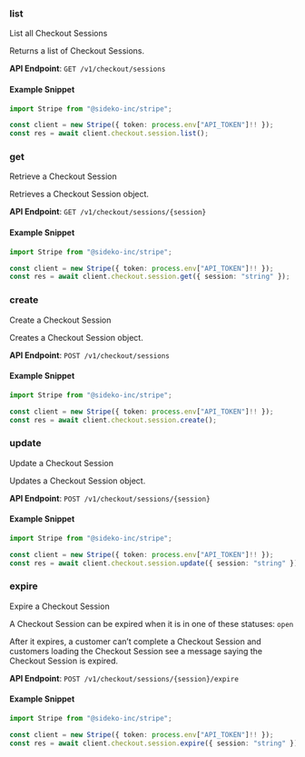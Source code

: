 
### list <a name="list"></a>
List all Checkout Sessions

<p>Returns a list of Checkout Sessions.</p>

**API Endpoint**: `GET /v1/checkout/sessions`

#### Example Snippet

```typescript
import Stripe from "@sideko-inc/stripe";

const client = new Stripe({ token: process.env["API_TOKEN"]!! });
const res = await client.checkout.session.list();
```

### get <a name="get"></a>
Retrieve a Checkout Session

<p>Retrieves a Checkout Session object.</p>

**API Endpoint**: `GET /v1/checkout/sessions/{session}`

#### Example Snippet

```typescript
import Stripe from "@sideko-inc/stripe";

const client = new Stripe({ token: process.env["API_TOKEN"]!! });
const res = await client.checkout.session.get({ session: "string" });
```

### create <a name="create"></a>
Create a Checkout Session

<p>Creates a Checkout Session object.</p>

**API Endpoint**: `POST /v1/checkout/sessions`

#### Example Snippet

```typescript
import Stripe from "@sideko-inc/stripe";

const client = new Stripe({ token: process.env["API_TOKEN"]!! });
const res = await client.checkout.session.create();
```

### update <a name="update"></a>
Update a Checkout Session

<p>Updates a Checkout Session object.</p>

**API Endpoint**: `POST /v1/checkout/sessions/{session}`

#### Example Snippet

```typescript
import Stripe from "@sideko-inc/stripe";

const client = new Stripe({ token: process.env["API_TOKEN"]!! });
const res = await client.checkout.session.update({ session: "string" });
```

### expire <a name="expire"></a>
Expire a Checkout Session

<p>A Checkout Session can be expired when it is in one of these statuses: <code>open</code> </p>

<p>After it expires, a customer can’t complete a Checkout Session and customers loading the Checkout Session see a message saying the Checkout Session is expired.</p>

**API Endpoint**: `POST /v1/checkout/sessions/{session}/expire`

#### Example Snippet

```typescript
import Stripe from "@sideko-inc/stripe";

const client = new Stripe({ token: process.env["API_TOKEN"]!! });
const res = await client.checkout.session.expire({ session: "string" });
```
